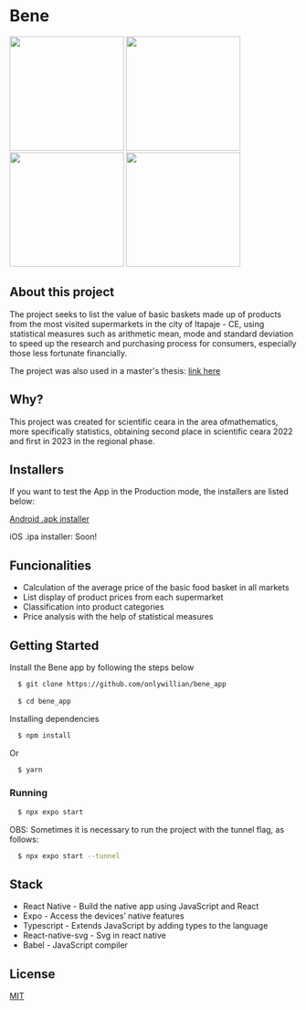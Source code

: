 
# Bene
<div>
  <img src="https://github.com/onlywillian/bene/assets/82155000/c38bcacf-3889-48f5-bba5-52b32bfd8e09" width="200"/>
  <img src="https://github.com/onlywillian/bene/assets/82155000/b8b88b6d-504d-45c4-b8ec-e2c72b2ed98e" width="200"/>
  <img src="https://github.com/onlywillian/bene/assets/82155000/2401b5f2-12ea-454c-a932-239327b1d9b9" width="200"/>
  <img src="https://github.com/onlywillian/bene/assets/82155000/42299bef-3d98-4316-a851-3a3ab6b34de3" width="200"/>
</div>

## About this project

The project seeks to list the value of basic baskets made up of products from the most visited supermarkets in the city of Itapaje - CE, using statistical measures such as arithmetic mean, mode and standard deviation to speed up the research and purchasing process for consumers, especially those less fortunate financially.

The project was also used in a master's thesis: [link here](https://sca.profmat-sbm.org.br/profmat_tcc.php?id1=7251&id2=171057152)
## Why?

This project was created for scientific ceara in the area of ​​mathematics, more specifically statistics, obtaining second place in scientific ceara 2022 and first in 2023 in the regional phase.


## Installers

If you want to test the App in the Production mode, the installers are listed below:

[Android .apk installer](https://drive.google.com/file/d/1MjQzjP7WqhS-CZFLEuIcil05Bt4fQU3_/view?usp=drive_link)

iOS .ipa installer: Soon!
## Funcionalities

- Calculation of the average price of the basic food basket in all markets
- List display of product prices from each supermarket
- Classification into product categories
- Price analysis with the help of statistical measures


## Getting Started

Install the Bene app by following the steps below

```bash
  $ git clone https://github.com/onlywillian/bene_app
  
  $ cd bene_app
```

Installing dependencies

```bash
  $ npm install
```

Or

```bash
  $ yarn
```

### Running

```bash
  $ npx expo start
```

OBS: Sometimes it is necessary to run the project with the tunnel flag, as follows:

```bash
  $ npx expo start --tunnel
```
## Stack

- React Native - Build the native app using JavaScript and React
- Expo - Access the devices’ native features
- Typescript - Extends JavaScript by adding types to the language
- React-native-svg - Svg in react native
- Babel - JavaScript compiler
## License

[MIT](https://choosealicense.com/licenses/mit/)

